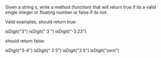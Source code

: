 Given a string s, write a method (function) that will return true if its a valid single integer or floating number or false if its not.

Valid examples, should return true:

isDigit("3")
isDigit("  3  ")
isDigit("-3.23")

should return false:

isDigit("3-4")
isDigit("  3   5")
isDigit("3 5")
isDigit("zero")

